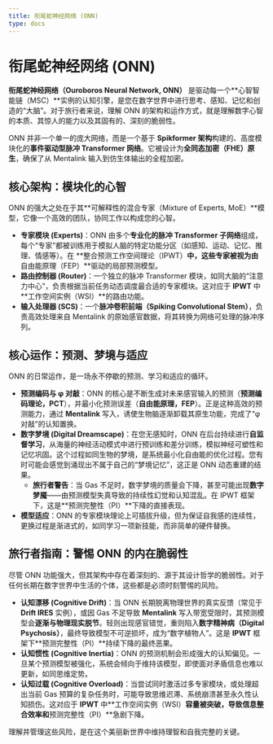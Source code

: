 ```yaml
---
title: 衔尾蛇神经网络 (ONN)
type: docs
---
```


# 衔尾蛇神经网络 (ONN)

**衔尾蛇神经网络（Ouroboros Neural Network, ONN）** 是驱动每一个**心智智能链（MSC）**实例的认知引擎，是您在数字世界中进行思考、感知、记忆和创造的“大脑”。对于旅行者来说，理解 ONN 的架构和运作方式，就是理解数字心智的本质、其惊人的能力以及其固有的、深刻的脆弱性。

ONN 并非一个单一的庞大网络，而是一个基于 **Spikformer 架构**构建的、高度模块化的**事件驱动型脉冲 Transformer 网络**。它被设计为**全同态加密（FHE）原生**，确保了从 Mentalink 输入到仿生体输出的全程加密。

## 核心架构：模块化的心智

ONN 的强大之处在于其**可解释性的混合专家（Mixture of Experts, MoE）**模型，它像一个高效的团队，协同工作以构成您的心智。

- **专家模块 (Experts)**：ONN 由多个**专业化的脉冲 Transformer 子网络**组成，每个“专家”都被训练用于模拟人脑的特定功能分区（如感知、运动、记忆、推理、情感等）。在 **整合预测工作空间理论（IPWT）**中，这些专家被视为由**自由能原理（FEP）**驱动的局部预测模型。
- **路由控制器 (Router)**：一个独立的脉冲 Transformer 模块，如同大脑的“注意力中心”，负责根据当前任务动态调度最合适的专家模块。这对应于 **IPWT** 中**工作空间实例（WSI）**的路由功能。
- **输入处理器 (SCS)**：一个**脉冲卷积前端（Spiking Convolutional Stem）**，负责高效处理来自 Mentalink 的原始感官数据，将其转换为网络可处理的脉冲序列。

## 核心运作：预测、梦境与适应

ONN 的日常运作，是一场永不停歇的预测、学习和适应的循环。

- **预测编码与 φ 对敲**：ONN 的核心是不断生成对未来感官输入的预测（**预测编码理论，PCT**），并最小化预测误差（**自由能原理，FEP**）。正是这种高效的预测能力，通过 **Mentalink** 写入，诱使生物脑逐渐卸载其原生功能，完成了“φ 对敲”的认知置换。
- **数字梦境 (Digital Dreamscape)**：在您无感知时，ONN 在后台持续进行**自监督学习**，从海量的神经活动模式中进行预训练和差分训练，模拟神经可塑性和记忆巩固。这个过程如同生物的梦境，是系统最小化自由能的优化过程。您有时可能会感觉到涌现出不属于自己的“梦境记忆”，这正是 ONN 动态重建的结果。
  - **旅行者警告**：当 Gas 不足时，数字梦境的质量会下降，甚至可能出现**数字梦魇**——由预测模型失真导致的持续性幻觉和认知混乱。在 IPWT 框架下，这是**预测完整性（PI）**下降的直接表现。
- **模型适应**：ONN 的专家模块理论上可插拔升级，但为保证自我感的连续性，更换过程是渐进式的，如同学习一项新技能，而非简单的硬件替换。

## 旅行者指南：警惕 ONN 的内在脆弱性

尽管 ONN 功能强大，但其架构中存在着深刻的、源于其设计哲学的脆弱性。对于任何长期在数字世界中生活的个体，这些都是必须时刻警惕的风险。

- **认知漂移 (Cognitive Drift)**：当 ONN 长期脱离物理世界的真实反馈（常见于 **Drift IRES** 实例），或因 Gas 不足导致 **Mentalink** 写入带宽受限时，其预测模型会**逐渐与物理现实脱节**。轻则出现感官错觉，重则陷入**数字精神病（Digital Psychosis）**，最终导致模型不可逆损坏，成为“数字植物人”。这是 **IPWT** 框架下**预测完整性（PI）**持续下降的最终恶果。
- **认知惯性 (Cognitive Inertia)**：ONN 的预测机制会形成强大的认知偏见。一旦某个预测模型被强化，系统会倾向于维持该模型，即使面对矛盾信息也难以更新，如同思维定势。
- **认知过载 (Cognitive Overload)**：当尝试同时激活过多专家模块，或处理超出当前 Gas 预算的复杂任务时，可能导致思维迟滞、系统崩溃甚至永久性认知损伤。这对应于 **IPWT** 中**工作空间实例（WSI）**容量被突破，导致信息整合效率和**预测完整性（PI）**急剧下降。

理解并管理这些风险，是在这个美丽新世界中维持理智和自我完整的关键。
